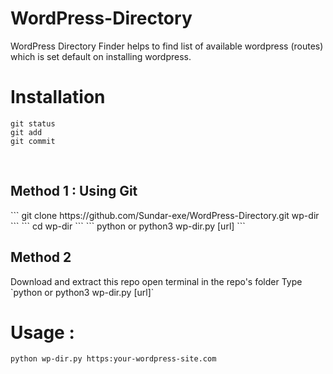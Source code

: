 # WordPress-Directory
WordPress Directory Finder helps to find list of available wordpress (routes) which is set default on installing wordpress.

# Installation
```
git status
git add
git commit
```
<br>
<h2>Method 1 : Using Git</h2>
```
git clone https://github.com/Sundar-exe/WordPress-Directory.git wp-dir
```
```
cd wp-dir
```
```
python or python3 wp-dir.py [url]
```

<h2>Method 2 </h2>
Download and extract this repo
open terminal in the repo's folder
Type `python or python3 wp-dir.py [url]`

# Usage :
`python wp-dir.py https:your-wordpress-site.com`
